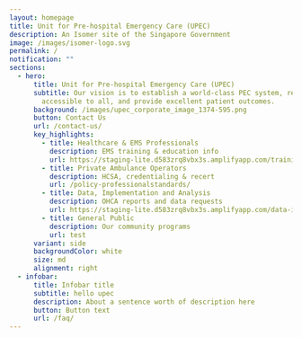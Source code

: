```yaml
---
layout: homepage
title: Unit for Pre-hospital Emergency Care (UPEC)
description: An Isomer site of the Singapore Government
image: /images/isomer-logo.svg
permalink: /
notification: ""
sections:
  - hero:
      title: Unit for Pre-hospital Emergency Care (UPEC)
      subtitle: Our vision is to establish a world-class PEC system, readily
        accessible to all, and provide excellent patient outcomes.
      background: /images/upec_corporate_image_1374-595.png
      button: Contact Us
      url: /contact-us/
      key_highlights:
        - title: Healthcare & EMS Professionals
          description: EMS training & education info
          url: https://staging-lite.d583zrq8vbx3s.amplifyapp.com/training-and-education/
        - title: Private Ambulance Operators
          description: HCSA, credentialing & recert
          url: /policy-professionalstandards/
        - title: Data, Implementation and Analysis
          description: OHCA reports and data requests
          url: https://staging-lite.d583zrq8vbx3s.amplifyapp.com/data-implementation-and-analysis/
        - title: General Public
          description: Our community programs
          url: test
      variant: side
      backgroundColor: white
      size: md
      alignment: right
  - infobar:
      title: Infobar title
      subtitle: hello upec
      description: About a sentence worth of description here
      button: Button text
      url: /faq/
---
```

